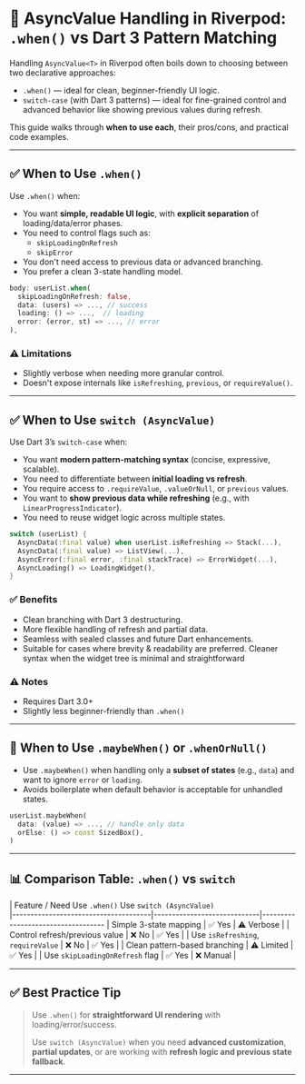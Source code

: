# 🧮 AsyncValue Handling in Riverpod: `.when()` vs Dart 3 Pattern Matching

Handling `AsyncValue<T>` in Riverpod often boils down to choosing between two declarative approaches:

- `.when()` — ideal for clean, beginner-friendly UI logic.
- `switch-case` (with Dart 3 patterns) — ideal for fine-grained control and advanced behavior like showing previous values during refresh.

This guide walks through **when to use each**, their pros/cons, and practical code examples.

-----------------------------------------------------------------------------------------------------------------------

## ✅ When to Use `.when()`

Use `.when()` when:

- You want **simple, readable UI logic**, with **explicit separation** of loading/data/error phases.
- You need to control flags such as:
  - `skipLoadingOnRefresh`
  - `skipError`
- You don't need access to previous data or advanced branching.
- You prefer a clean 3-state handling model.

```dart
body: userList.when(
  skipLoadingOnRefresh: false,
  data: (users) => ..., // success
  loading: () => ...,  // loading
  error: (error, st) => ..., // error
),
```

### ⚠️ Limitations
- Slightly verbose when needing more granular control.
- Doesn't expose internals like `isRefreshing`, `previous`, or `requireValue()`.

-----------------------------------------------------------------------------------------------------------------------

## ✅ When to Use `switch (AsyncValue)`

Use Dart 3’s `switch-case` when:

- You want **modern pattern-matching syntax** (concise, expressive, scalable).
- You need to differentiate between **initial loading vs refresh**.
- You require access to `.requireValue`, `.valueOrNull`, or `previous` values.
- You want to **show previous data while refreshing** (e.g., with `LinearProgressIndicator`).
- You need to reuse widget logic across multiple states.

```dart
switch (userList) {
  AsyncData(:final value) when userList.isRefreshing => Stack(...),
  AsyncData(:final value) => ListView(...),
  AsyncError(:final error, :final stackTrace) => ErrorWidget(...),
  AsyncLoading() => LoadingWidget(),
}
```

### ✅ Benefits
- Clean branching with Dart 3 destructuring.
- More flexible handling of refresh and partial data.
- Seamless with sealed classes and future Dart enhancements.
- Suitable for cases where brevity & readability are preferred. Cleaner syntax when the widget tree is minimal and straightforward

### ⚠️ Notes
- Requires Dart 3.0+
- Slightly less beginner-friendly than `.when()`

-----------------------------------------------------------------------------------------------------------------------

## 🧩 When to Use `.maybeWhen()` or `.whenOrNull()`

- Use `.maybeWhen()` when handling only a **subset of states** (e.g., `data`) and want to ignore `error` or `loading`.
- Avoids boilerplate when default behavior is acceptable for unhandled states.

```dart
userList.maybeWhen(
  data: (value) => ..., // handle only data
  orElse: () => const SizedBox(),
)
```

-----------------------------------------------------------------------------------------------------------------------

## 📊 Comparison Table: `.when()` vs `switch`

| Feature / Need                           Use `.when()`                  Use `switch (AsyncValue)`          
|--------------------------------------|-----------------------------|-----------------------------------
| Simple 3-state mapping               | ✅ Yes                      | ⚠️ Verbose                         |
| Control refresh/previous value       | ❌ No                       | ✅ Yes                             |
| Use `isRefreshing`, `requireValue`   | ❌ No                       | ✅ Yes                             |
| Clean pattern-based branching        | ⚠️ Limited                  | ✅ Yes                             |
| Use `skipLoadingOnRefresh` flag      | ✅ Yes                      | ❌ Manual                          |

-----------------------------------------------------------------------------------------------------------------------

## ✅ Best Practice Tip

> Use `.when()` for **straightforward UI rendering** with loading/error/success.
>
> Use `switch (AsyncValue)` when you need **advanced customization**, **partial updates**, or are working with **refresh logic and previous state fallback**.

-----------------------------------------------------------------------------------------------------------------------